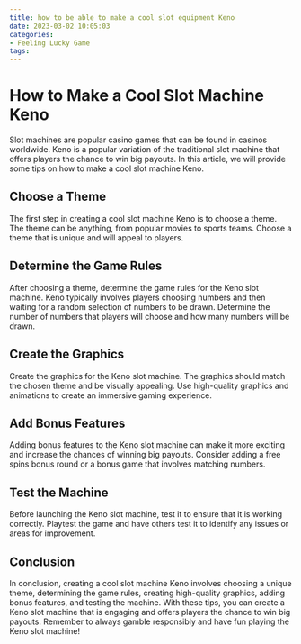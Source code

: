 ```yaml
---
title: how to be able to make a cool slot equipment Keno
date: 2023-03-02 10:05:03
categories:
- Feeling Lucky Game
tags:
---
```

# How to Make a Cool Slot Machine Keno

Slot machines are popular casino games that can be found in casinos worldwide. Keno is a popular variation of the traditional slot machine that offers players the chance to win big payouts. In this article, we will provide some tips on how to make a cool slot machine Keno.

## Choose a Theme

The first step in creating a cool slot machine Keno is to choose a theme. The theme can be anything, from popular movies to sports teams. Choose a theme that is unique and will appeal to players.

## Determine the Game Rules

After choosing a theme, determine the game rules for the Keno slot machine. Keno typically involves players choosing numbers and then waiting for a random selection of numbers to be drawn. Determine the number of numbers that players will choose and how many numbers will be drawn.

## Create the Graphics

Create the graphics for the Keno slot machine. The graphics should match the chosen theme and be visually appealing. Use high-quality graphics and animations to create an immersive gaming experience.

## Add Bonus Features

Adding bonus features to the Keno slot machine can make it more exciting and increase the chances of winning big payouts. Consider adding a free spins bonus round or a bonus game that involves matching numbers.

## Test the Machine

Before launching the Keno slot machine, test it to ensure that it is working correctly. Playtest the game and have others test it to identify any issues or areas for improvement.

## Conclusion

In conclusion, creating a cool slot machine Keno involves choosing a unique theme, determining the game rules, creating high-quality graphics, adding bonus features, and testing the machine. With these tips, you can create a Keno slot machine that is engaging and offers players the chance to win big payouts. Remember to always gamble responsibly and have fun playing the Keno slot machine!